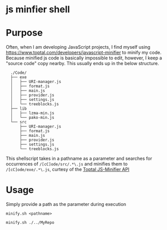 # js minfier shell
 # Purpose
  Often, when I am developing JavaScript projects, I find myself using https://www.toptal.com/developers/javascript-minifier to minify my code. Because minified js code is basically impossible to edit, however, I keep a "source code" copy nearby. This usually ends up in the below structure.

  ```
    ./Code/
    ├── exe
    │   ├── URI-manager.js
    │   ├── format.js
    │   ├── main.js
    │   ├── provider.js
    │   ├── settings.js
    │   └── treeblocks.js
    ├── lib
    │   ├── lzma-min.js
    │   └── pako-min.js
    └── src
        ├── URI-manager.js
        ├── format.js
        ├── main.js
        ├── provider.js
        ├── settings.js
        └── treeblocks.js
  ```
  This shellscript takes in a pathname as a parameter and searches for occurrences of `/[cC]ode/src/.*\.js` and minifies them to `/[cC]ode/exe/.*\.js`, curtesy of the [Toptal JS-Minifier API](https://www.toptal.com/developers/javascript-minifier/documentation/curl)

 # Usage
  Simply provide a path as the parameter during execution
  ```
  minify.sh <pathname>
  ```
  ```
  minify.sh ./../MyRepo
  ```
